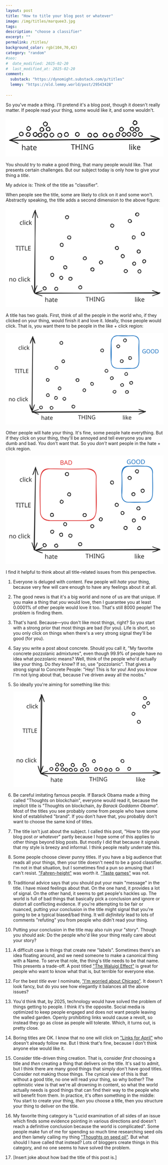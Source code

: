 ```yaml
---
layout: post
title: "How to title your blog post or whatever"
image: /img/titles/marquee3.jpg
tags: 
description: "choose a classifier"
excerpt: ""
permalink: /titles/
background_color: rgb(104,70,42)
category: "random"
#seo:
#  date_modified: 2025-02-20
#  last_modified_at: 2025-02-20
comment:
  substack: "https://dynomight.substack.com/p/titles"
  lemmy: "https://old.lemmy.world/post/29543428"

---
```


So you've made a thing. I'll pretend it's a blog post, though it doesn't really matter. If people read your thing, some would like it, and some wouldn't.

![](/img/titles/plot1.svg)

You should try to make a good thing, that many people would like. That presents certain challenges. But our subject today is only how to give your thing a *title*.

My advice is: Think of the title as "classifier".

When people see the title, some are likely to click on it and some won't. Abstractly speaking, the title adds a second dimension to the above figure:

![](/img/titles/plot2.svg)

A title has two goals. First, think of all the people in the world who, if they clicked on your thing, would finish it and love it. Ideally, those people would click. That is, you want there to be people in the like + click region:

![](/img/titles/plot3.svg)

Other people will hate your thing. It's fine, some people hate everything. But if they click on your thing, they'll be annoyed and tell everyone you are dumb and bad. You don't want that. So you *don't* want people in the hate + click region.

![](/img/titles/plot4.svg)

I find it helpful to think about all title-related issues from this perspective.

1. Everyone is deluged with content. Few people will *hate* your thing, because very few will care enough to have any feelings about it at all.

2. The good news is that it's a big world and none of us are that unique. If you make a thing that *you* would love, then I guarantee you at least 0.0001% of other people would love it too. That's still 8000 people! The problem is finding them.

3. That's hard. Because—you don't like most things, right? So you start with a strong prior that most things are bad (for you). Life is short, so you only click on things when there's a very strong signal they'll be good (for you).

4. Say you write a post about concrete. Should you call it, "My favorite concrete pozzolanic admixtures", even though 99.9% of people have no idea what pozzolanic means? Well, think of the people who'd actually like your thing. Do *they* know? If so, use "pozzolanic". That gives a strong signal to Concrete People: "Hey! This is for you! And you *know* I'm not lying about that, because I've driven away all the noobs."

5. So ideally you're aiming for something like this:  
    
    ![](/img/titles/plot5.svg)
  
6. Be careful imitating famous people. If Barack Obama made a thing called "Thoughts on blockchain", everyone would read it, because the implicit title is "Thoughts on blockchain, *by Barack Goddamn Obama*". Most of the titles you see probably come from people who have some kind of established "brand". If you don't have that, you probably don't want to choose the same kind of titles.

7. The title isn't just about the subject. I called this post, "How to title your blog post *or whatever*" partly because I hope some of this applies to other things beyond blog posts. But mostly I did that because it signals that my style is breezy and informal. I think people really underrate this.

8. Some people choose clever punny titles. If you have a big audience that reads all your things, then your title doesn't need to be a good classifier. I'm not in that situation, but I sometimes find a pun so amusing that I can't resist. ["Fahren-height"](https://dynomight.net/fahren-height/) was worth it. ["Taste games"](https://dynomight.net/taste-games/) was not.

9. Traditional advice says that you should put your main "message" in the title. I have mixed feelings about that. On the one hand, it provides a lot of signal. On the other hand, it seems to get people's hackles up. The world is full of bad things that basically pick a conclusion and ignore or distort all conflicting evidence. If you're attempting to be fair or nuanced, putting your conclusion in the title might signal that you're going to be a typical biased/bad thing. It will *definitely* lead to lots of comments "refuting" you from people who didn't read your thing.

10. Putting your conclusion in the title may also ruin your "story". Though you should ask: Do the people who'd like your thing really care about your story?

11. A difficult case is things that create new "labels". Sometimes there's an idea floating around, and we need someone to make a canonical thing with a Name. To serve that role, the thing's title needs to be that name. This presents a trade-off. A post titled ["The Waluigi Effect"](https://www.lesswrong.com/posts/D7PumeYTDPfBTp3i7/the-waluigi-effect-mega-post) is great for people who want to know what that is, but terrible for everyone else.

12. For the best *title* ever I nominate, ["I'm worried about Chicago"](https://www.slowboring.com/p/im-worried-about-chicago). It doesn't look fancy, but do you see how elegantly it balances all the above issues?

13. You'd think that, by 2025, technology would have solved the problem of things getting to people. I think it's the opposite. Social media is optimized to keep people engaged and does not want people leaving the walled garden. Openly prohibiting links would cause a revolt, so instead they go as close as people will tolerate. Which, it turns out, is pretty close.

14. Boring titles are OK. I know that no one will click on ["Links for April"](https://dynomight.net/links-2/) who doesn't already follow me. But I think that's fine, because I don't think anyone else would like it.

15. Consider title-driven thing creation. That is, consider *first* choosing a title and *then* creating a thing that delivers on the title. It's sad to admit, but I think there are many good things that simply don't have good titles. Consider not making those things. The cynical view of this is that without a good title, no one will read your thing, so why bother? The optimistic view is that we're all drowning in content, so what the world actually needs is good things that can find their way to the people who will benefit from them. In practice, it's often something in the middle: You start to create your thing, *then* you choose a title, then you structure your thing to deliver on the title.

16. My favorite thing category is "Lucid examination of all sides of an issue which finds some evidence pointing in various directions and doesn't reach a definitive conclusion because the world is complicated". Some people make fun of me for spending so much time researching seed oils and then lamely calling my thing ["Thoughts on seed oil"](https://dynomight.net/seed-oil/). But what should I have called that instead? Lots of bloggers create things in this category, and no one seems to have solved the problem.

17. [Insert joke about how bad the title of this post is.]
